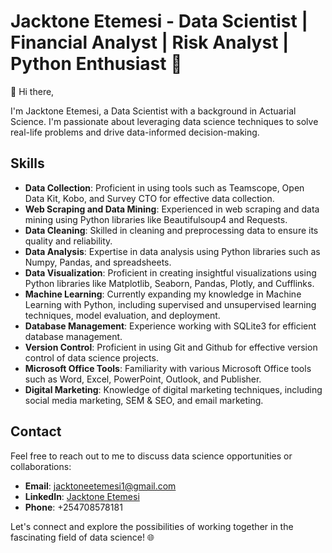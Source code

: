 # Jacktone Etemesi - Data Scientist | Financial Analyst | Risk Analyst | Python Enthusiast 🐍

👋 Hi there,

I'm Jacktone Etemesi, a Data Scientist with a background in Actuarial Science. I'm passionate about leveraging data science techniques to solve real-life problems and drive data-informed decision-making.

## Skills

- **Data Collection**: Proficient in using tools such as Teamscope, Open Data Kit, Kobo, and Survey CTO for effective data collection.
- **Web Scraping and Data Mining**: Experienced in web scraping and data mining using Python libraries like Beautifulsoup4 and Requests.
- **Data Cleaning**: Skilled in cleaning and preprocessing data to ensure its quality and reliability.
- **Data Analysis**: Expertise in data analysis using Python libraries such as Numpy, Pandas, and spreadsheets.
- **Data Visualization**: Proficient in creating insightful visualizations using Python libraries like Matplotlib, Seaborn, Pandas, Plotly, and Cufflinks.
- **Machine Learning**: Currently expanding my knowledge in Machine Learning with Python, including supervised and unsupervised learning techniques, model evaluation, and deployment.
- **Database Management**: Experience working with SQLite3 for efficient database management.
- **Version Control**: Proficient in using Git and Github for effective version control of data science projects.
- **Microsoft Office Tools**: Familiarity with various Microsoft Office tools such as Word, Excel, PowerPoint, Outlook, and Publisher.
- **Digital Marketing**: Knowledge of digital marketing techniques, including social media marketing, SEM & SEO, and email marketing.

## Contact

Feel free to reach out to me to discuss data science opportunities or collaborations:

- **Email**: jacktoneetemesi1@gmail.com
- **LinkedIn**: [Jacktone Etemesi](https://www.linkedin.com/in/jacktone-etemesi-a4a6b5144/)
- **Phone**: +254708578181

Let's connect and explore the possibilities of working together in the fascinating field of data science! 🌐
